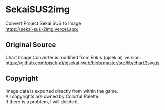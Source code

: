 # SekaiSUS2img
Convert Project Sekai SUS to Image  
https://sekai-sus-2img.vercel.app/

## Original Source
Chart Image Converter is modified from Erik's (pjsek.ai) version:  
https://github.com/pjsek-ai/pjsekai-web/blob/master/src/lib/chart2svg.js

## Copyright
Image data is exported directly from within the game.  
All copyrights are owned by Colorful Palette.  
If there is a problem, I will delete it.  
